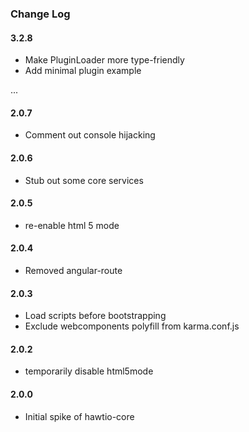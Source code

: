 ### Change Log

#### 3.2.8
* Make PluginLoader more type-friendly
* Add minimal plugin example

...

#### 2.0.7
* Comment out console hijacking

#### 2.0.6
* Stub out some core services

#### 2.0.5
* re-enable html 5 mode 

#### 2.0.4
* Removed angular-route

#### 2.0.3
* Load scripts before bootstrapping
* Exclude webcomponents polyfill from karma.conf.js

#### 2.0.2
* temporarily disable html5mode

#### 2.0.0
* Initial spike of hawtio-core
